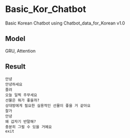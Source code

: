 # Basic_Kor_Chatbot
Basic Korean Chatbot using Chatbot_data_for_Korean v1.0

## Model
GRU, Attention 

## Result
```
안녕
안녕하세요
졸려
오늘 일찍 주무세요
선물은 뭐가 좋을까?
상대방에게 필요한 실용적인 선물이 좋을 거 같아요
잘가
안녕
왜 갑자기 반말해?
충분히 그럴 수 있을 거예요
exit
```

